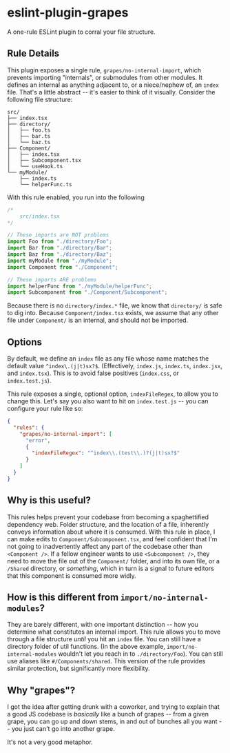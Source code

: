 # eslint-plugin-grapes

A one-rule ESLint plugin to corral your file structure.

## Rule Details

This plugin exposes a single rule, `grapes/no-internal-import`, which prevents importing "internals", or submodules from other modules. It defines an internal as anything adjacent to, or a niece/nephew of, an `index` file. That's a little abstract -- it's easier to think of it visually. Consider the following file structure:

```
src/
├── index.tsx
├── directory/
│   ├── foo.ts
│   ├── bar.ts
│   └── baz.ts
├── Component/
│   ├── index.tsx
│   ├── Subcomponent.tsx
│   └── useHook.ts
└── myModule/
    ├── index.ts
    └── helperFunc.ts
```

With this rule enabled, you run into the following

```typescript
/*
    src/index.tsx
*/

// These imports are NOT problems
import Foo from "./directory/Foo";
import Bar from "./directory/Bar";
import Baz from "./directory/Baz";
import myModule from "./myModule";
import Component from "./Component";

// These imports ARE problems
import helperFunc from "./myModule/helperFunc";
import Subcomponent from "./Component/Subcomponent";
```

Because there is no `directory/index.*` file, we know that `directory/` is safe to dig into. Because `Component/index.tsx` exists, we assume that any other file under `Component/` is an internal, and should not be imported.

## Options

By default, we define an `index` file as any file whose name matches the default value `^index\.(j|t)sx?$`. (Effectively, `index.js`, `index.ts`, `index.jsx`, and `index.tsx`). This is to avoid false positives (`index.css`, or `index.test.js`).

This rule exposes a single, optional option, `indexFileRegex`, to allow you to change this. Let's say you also want to hit on `index.test.js` -- you can configure your rule like so:

```json
{
  "rules": {
    "grapes/no-internal-import": [
      "error",
      {
        "indexFileRegex": "^index\\.(test\\.)?(j|t)sx?$"
      }
    ]
  }
}
```

## Why is this useful?

This rules helps prevent your codebase from becoming a spaghettified dependency web. Folder structure, and the location of a file, inherently conveys information about where it is consumed. With this rule in place, I can make edits to `Component/Subcomponent.tsx`, and feel confident that I'm not going to inadvertently affect any part of the codebase other than `<Component />`. If a fellow engineer wants to use `<Subcomponent />`, they need to move the file out of the `Component/` folder, and into its own file, or a `/Shared` directory, or _something_, which in turn is a signal to future editors that this component is consumed more widly.

## How is this different from `import/no-internal-modules`?

They are barely different, with one important distinction -- how you determine what constitutes an internal import. This rule allows you to move through a file structure _until_ you hit an `index` file. You can still have a directory folder of util functions. (In the above example, `import/no-internal-modules` wouldn't let you reach in to `./directory/Foo`). You can still use aliases like `#/Components/shared`. This version of the rule provides similar protection, but significantly more flexibility.

## Why "grapes"?

I got the idea after getting drunk with a coworker, and trying to explain that a good JS codebase is _basically_ like a bunch of grapes -- from a given grape, you can go up and down stems, in and out of bunches all you want -- you just can't go into another grape.

It's not a very good metaphor.
